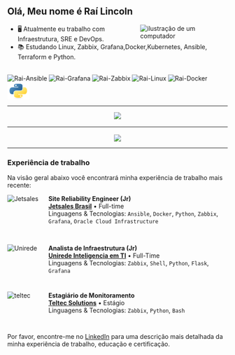 ## Olá, Meu nome é Raí Lincoln


<img src="https://raw.githubusercontent.com/MicaelliMedeiros/micaellimedeiros/master/image/computer-illustration.png" alt="ilustração de um computador" min-width="200px" max-width="200px" width="200px" align="right">


- 🖥️ Atualmente eu trabalho com Infraestrutura, SRE e DevOps.
- 📚 Estudando Linux, Zabbix, Grafana,Docker,Kubernetes, Ansible, Terraform e Python.

<div style="display: inline_block"><br>
  <img align="center" alt="Rai-Ansible" height="40" width="50" src="https://cdn.jsdelivr.net/gh/devicons/devicon/icons/ansible/ansible-original.svg">
  <img align="center" alt="Rai-Grafana" height="40" width="50" src="https://cdn.jsdelivr.net/gh/devicons/devicon/icons/grafana/grafana-original.svg">
   <img align="center" alt="Rai-Zabbix" height="20" width="80" src="https://assets.zabbix.com/img/logo/zabbix_logo_500x131.png">
  <img align="center" alt="Rai-Linux" height="40" width="50" src="https://cdn.jsdelivr.net/gh/devicons/devicon/icons/bash/bash-original.svg">
  <img align="center" alt="Rai-Docker" height="40" width="50" src="https://cdn.jsdelivr.net/gh/devicons/devicon/icons/docker/docker-original-wordmark.svg"> 
  <!-- <img align="center" alt="Rai-Kube" height="40" width="50" src="https://cdn.jsdelivr.net/gh/devicons/devicon/icons/kubernetes/kubernetes-plain-wordmark.svg"> -->
  <img align="center" alt="Rai-Python" height="40" width="50" src="https://raw.githubusercontent.com/devicons/devicon/master/icons/python/python-original.svg">
  <!-- <img align="center" alt="Rai-AWS" height="80" width="70" src="https://cdn.jsdelivr.net/gh/devicons/devicon/icons/amazonwebservices/amazonwebservices-plain-wordmark.svg"> -->
    <!--<img align="center" alt="Rai-flask" height="60" width="60" src="https://img.icons8.com/cute-clipart/512/flask.png">-->
    
  
 
  
  --- 
  <div align="center">
  <a href="https://github.com/RaiLincolnSS">
  <img height="220em" src="https://github-readme-stats.vercel.app/api/top-langs/?username=RaiLincolnSS&layout=compact&langs_count=7&theme=transparent&border_radius=20"/>
</div>

    
 --- 
<div align="center">
  <a href="https://github.com/RaiLincolnSS">
    <img align="center" src="https://github-readme-stats.vercel.app/api?username=RaiLincolnSS&show_icons=true&theme=transparent&border_radius=20" />
  </a>
</div>

---

### Experiência de trabalho

Na visão geral abaixo você encontrará minha experiência de trabalho mais recente:

[<img align="left" height="94px" width="94px" alt="Jetsales" src="https://scontent.faju20-1.fna.fbcdn.net/v/t39.30808-6/275122135_298801768985036_6192697980279388898_n.jpg?_nc_cat=105&ccb=1-7&_nc_sid=6ee11a&_nc_ohc=TnXUhHew7gQQ7kNvgHy_mbd&_nc_zt=23&_nc_ht=scontent.faju20-1.fna&_nc_gid=A6K20uEeoby2oUWcqFhpgva&oh=00_AYA1Ssp-qLziBuHBWA-ib5sB21NoZTAzt8QXkv9ejCd5Uw&oe=671D8B25"/>](https://www.jetsalesbrasil.com/home/)

**Site Reliability Engineer (Jr)** \
[**Jetsales Brasil**](https://www.jetsalesbrasil.com/home/) • Full-time \
Linguagens & Tecnologias: `Ansible`, `Docker`, `Python`, `Zabbix`, `Grafana`, `Oracle Cloud Infrastructure`
<!--Projetos em destaque: [Rocket](https://www.spacex.com/), [Marte](<https://pt.wikipedia.org/wiki/Marte_(planeta)>) -->
<br clear="left"/>

[<img align="left" height="94px" width="94px" alt="Unirede" src="https://i.pinimg.com/280x280_RS/89/9c/fc/899cfc4afbe02b18ce9b94221b8e122d.jpg"/>](https://www.unirede.net/)

**Analista de Infraestrutura (Jr)** \
[**Unirede Inteligencia em TI**](https://www.unirede.net/) • Full-Time \
Linguagens & Tecnologias: `Zabbix`, `Shell`, `Python`, `Flask`, `Grafana`
<br clear="left"/>

[<img align="left" height="94px" width="94px" alt="teltec" src="https://teltecsolutions.com.br/static/logo-ef8beabe0e2c2e154489e8e868f3f72a.svg"/>](https://teltecsolutions.com.br/)

**Estagiário de Monitoramento** \
[**Teltec Solutions**](https://teltecsolutions.com.br/) • Estágio \
Linguagens & Tecnologias: `Zabbix`, `Python`, `Bash` 
<br clear="left"/>
Por favor, encontre-me no [LinkedIn](https://www.linkedin.com/in/rai-lincoln/) para uma descrição mais detalhada da minha experiência de trabalho, educação e certificação.
  
